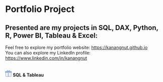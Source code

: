 # Portfolio Project
## Presented are my projects in SQL, DAX, Python, R, Power BI, Tableau & Excel: <br>
Feel free to explore my portfolio website: https://kanangnut.github.io <br>
You can also explore my LinkedIn profile: https://www.linkedin.com/in/kanangnut <br><br>

![output-onlinepngtools](https://github.com/Kanangnut/DataAnalystPortfolio/blob/main/icon/11057095_gift_box_present_package_love_icon%20(1).png) <b>SQL & Tableau</b>

